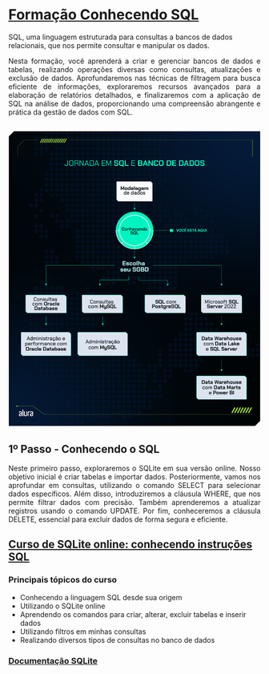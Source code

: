 # [Formação Conhecendo SQL](https://cursos.alura.com.br/formacao-conhecendo-sql)

SQL, uma linguagem estruturada para consultas a bancos de dados relacionais, que nos permite consultar e manipular os dados.

<div style="text-align: justify;">
  Nesta formação, você aprenderá a criar e gerenciar bancos de dados e tabelas, realizando operações diversas como consultas, atualizações e exclusão de dados. Aprofundaremos nas técnicas de filtragem para busca eficiente de informações, exploraremos recursos avançados para a elaboração de relatórios detalhados, e finalizaremos com a aplicação de SQL na análise de dados, proporcionando uma compreensão abrangente e prática da gestão de dados com SQL.
</div>

##

![Jornada em SQL](Jornada_em_SQL.png)

## 1º Passo - Conhecendo o SQL

<div style="text-align: justify;">

 Neste primeiro passo, exploraremos o SQLite em sua versão online. Nosso objetivo inicial é criar tabelas e importar dados. Posteriormente, vamos nos aprofundar em consultas, utilizando o comando SELECT para selecionar dados específicos. Além disso, introduziremos a cláusula WHERE, que nos permite filtrar dados com precisão. Também aprenderemos a atualizar registros usando o comando UPDATE. Por fim, conheceremos a cláusula DELETE, essencial para excluir dados de forma segura e eficiente.

</div>

## [Curso de SQLite online: conhecendo instruções SQL](https://cursos.alura.com.br/course/sqlite-online-conhecendo-instrucoes-sql)

### **Principais tópicos do curso**

- Conhecendo a linguagem SQL desde sua origem
- Utilizando o SQLite online
- Aprendendo os comandos para criar, alterar, excluir tabelas e inserir dados
- Utilizando filtros em minhas consultas
- Realizando diversos tipos de consultas no banco de dados

### **[Documentação SQLite](https://www.sqlite.org/docs.html)**
